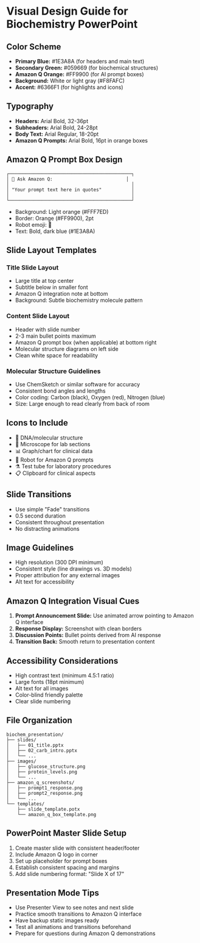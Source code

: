 # Visual Design Guide for Biochemistry PowerPoint

## Color Scheme
- **Primary Blue:** #1E3A8A (for headers and main text)
- **Secondary Green:** #059669 (for biochemical structures)
- **Amazon Q Orange:** #FF9900 (for AI prompt boxes)
- **Background:** White or light gray (#F8FAFC)
- **Accent:** #6366F1 (for highlights and icons)

## Typography
- **Headers:** Arial Bold, 32-36pt
- **Subheaders:** Arial Bold, 24-28pt  
- **Body Text:** Arial Regular, 18-20pt
- **Amazon Q Prompts:** Arial Bold, 16pt in orange boxes

## Amazon Q Prompt Box Design
```
┌─────────────────────────────────────────────┐
│ 🤖 Ask Amazon Q:                           │
│                                             │
│ "Your prompt text here in quotes"           │
│                                             │
└─────────────────────────────────────────────┘
```
- Background: Light orange (#FFF7ED)
- Border: Orange (#FF9900), 2pt
- Robot emoji: 🤖
- Text: Bold, dark blue (#1E3A8A)

## Slide Layout Templates

### Title Slide Layout
- Large title at top center
- Subtitle below in smaller font
- Amazon Q integration note at bottom
- Background: Subtle biochemistry molecule pattern

### Content Slide Layout
- Header with slide number
- 2-3 main bullet points maximum
- Amazon Q prompt box (when applicable) at bottom right
- Molecular structure diagrams on left side
- Clean white space for readability

### Molecular Structure Guidelines
- Use ChemSketch or similar software for accuracy
- Consistent bond angles and lengths
- Color coding: Carbon (black), Oxygen (red), Nitrogen (blue)
- Size: Large enough to read clearly from back of room

## Icons to Include
- 🧬 DNA/molecular structure
- 🔬 Microscope for lab sections
- 📊 Graph/chart for clinical data
- 🤖 Robot for Amazon Q prompts
- ⚗️ Test tube for laboratory procedures
- 📋 Clipboard for clinical aspects

## Slide Transitions
- Use simple "Fade" transitions
- 0.5 second duration
- Consistent throughout presentation
- No distracting animations

## Image Guidelines
- High resolution (300 DPI minimum)
- Consistent style (line drawings vs. 3D models)
- Proper attribution for any external images
- Alt text for accessibility

## Amazon Q Integration Visual Cues
1. **Prompt Announcement Slide:** Use animated arrow pointing to Amazon Q interface
2. **Response Display:** Screenshot with clean borders
3. **Discussion Points:** Bullet points derived from AI response
4. **Transition Back:** Smooth return to presentation content

## Accessibility Considerations
- High contrast text (minimum 4.5:1 ratio)
- Large fonts (18pt minimum)
- Alt text for all images
- Color-blind friendly palette
- Clear slide numbering

## File Organization
```
biochem_presentation/
├── slides/
│   ├── 01_title.pptx
│   ├── 02_carb_intro.pptx
│   └── ...
├── images/
│   ├── glucose_structure.png
│   ├── protein_levels.png
│   └── ...
├── amazon_q_screenshots/
│   ├── prompt1_response.png
│   ├── prompt2_response.png
│   └── ...
└── templates/
    ├── slide_template.potx
    └── amazon_q_box_template.png
```

## PowerPoint Master Slide Setup
1. Create master slide with consistent header/footer
2. Include Amazon Q logo in corner
3. Set up placeholder for prompt boxes
4. Establish consistent spacing and margins
5. Add slide numbering format: "Slide X of 17"

## Presentation Mode Tips
- Use Presenter View to see notes and next slide
- Practice smooth transitions to Amazon Q interface
- Have backup static images ready
- Test all animations and transitions beforehand
- Prepare for questions during Amazon Q demonstrations